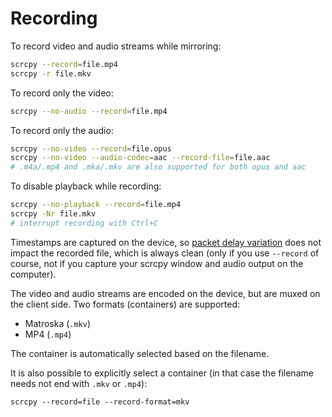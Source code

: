 # Recording

To record video and audio streams while mirroring:

```bash
scrcpy --record=file.mp4
scrcpy -r file.mkv
```

To record only the video:

```bash
scrcpy --no-audio --record=file.mp4
```

To record only the audio:

```bash
scrcpy --no-video --record=file.opus
scrcpy --no-video --audio-codec=aac --record-file=file.aac
# .m4a/.mp4 and .mka/.mkv are also supported for both opus and aac
```

To disable playback while recording:

```bash
scrcpy --no-playback --record=file.mp4
scrcpy -Nr file.mkv
# interrupt recording with Ctrl+C
```

Timestamps are captured on the device, so [packet delay variation] does not
impact the recorded file, which is always clean (only if you use `--record` of
course, not if you capture your scrcpy window and audio output on the computer).

[packet delay variation]: https://en.wikipedia.org/wiki/Packet_delay_variation

The video and audio streams are encoded on the device, but are muxed on the
client side. Two formats (containers) are supported:
 - Matroska (`.mkv`)
 - MP4 (`.mp4`)

The container is automatically selected based on the filename.

It is also possible to explicitly select a container (in that case the filename
needs not end with `.mkv` or `.mp4`):

```
scrcpy --record=file --record-format=mkv
```
